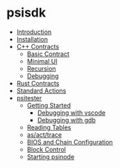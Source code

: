 # psisdk

- [Introduction](README.md)
- [Installation]()
- [C++ Contracts]()
  - [Basic Contract](cpp-contract/basic/README.md)
  - [Minimal UI](cpp-contract/minimal-ui/README.md)
  - [Recursion]()
  - [Debugging]()
- [Rust Contracts]()
- [Standard Actions](standards/actions.md)
- [psitester]()
  - [Getting Started]()
    - [Debugging with vscode]()
    - [Debugging with gdb]()
  - [Reading Tables]()
  - [as/act/trace]()
  - [BIOS and Chain Configuration]()
  - [Block Control]()
  - [Starting psinode]()
